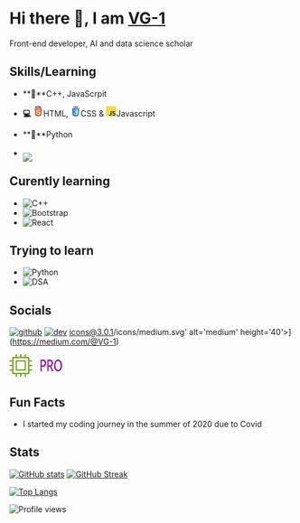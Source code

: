 # Hi there 👋, I am [VG-1](https://github.com/VG-1)

Front-end developer, AI and data science scholar

## Skills/Learning
<!--* <img height="18" width="18" style="fill:'#00ff00;" src="https://unpkg.com/simple-icons@v4/icons/react.svg" />  React-->
* **📱**C++, JavaScrpit

* **💻** <img height="18" width="18" style="fill:'#00ff00;" src="https://raw.githubusercontent.com/github/explore/80688e429a7d4ef2fca1e82350fe8e3517d3494d/topics/html/html.png" />HTML, <img height="18" width="18" style="fill:'#00ff00;" src="https://raw.githubusercontent.com/github/explore/80688e429a7d4ef2fca1e82350fe8e3517d3494d/topics/css/css.png" />CSS & <img height="18" width="18" style="fill:'#00ff00;" src="https://raw.githubusercontent.com/github/explore/80688e429a7d4ef2fca1e82350fe8e3517d3494d/topics/javascript/javascript.png" />Javascript
* **🐍**Python
* <img src="https://blr1.blynk.cloud/favicon.ico" style="position:relative;top: 10px;"> 

## Curently learning

* ![C++](https://img.shields.io/badge/python%20-%2314354C.svg?&style=for-the-badge&logo=python&logoColor=white "Python")
* ![Bootstrap](https://img.shields.io/badge/arduino%20-%231572B6.svg?&style=for-the-badge&logo=arduino&logoColor=white "Arduino")
* ![React](https://img.shields.io/badge/react%20-%231572B6.svg?&style=for-the-badge&logo=react&logoColor=white "React")

## Trying to learn
<!--* <img height="20" width="20" src="https://unpkg.com/simple-icons@v4/icons/svelte.svg" /> Svelte-->
* ![Python](https://img.shields.io/badge/Flutter-0078D6?style=for-the-badge&logo=flutter&logoColor=white "Flutter")
* ![DSA](https://img.shields.io/badge/unity%20-%23000000.svg?&style=for-the-badge&logo=unity&logoColor=white "Unity")

## Socials

[<img src='https://cdn.jsdelivr.net/npm/simple-icons@3.0.1/icons/github.svg' alt='github' height='40'>](https://github.com/https://github.com/VG-1)  [<img src='https://cdn.jsdelivr.net/npm/simple-icons@3.0.1/icons/dev-dot-to.svg' alt='dev' height='40'>](https://dev.to/yogpanjarale) icons@3.0.1/icons/medium.svg' alt='medium' height='40'>](https://medium.com/@VG-1)  

<!-- ![dev ](https://raw.githubusercontent.com/acervenky/animated-github-badges/master/assets/devbadge.gif | width=48) -->
<a href='https://docs.github.com/en/developers'><img src='https://raw.githubusercontent.com/acervenky/animated-github-badges/master/assets/devbadge.gif' width='40' height='40'></a> <a href='https://github.com/pricing'><img src='https://raw.githubusercontent.com/acervenky/animated-github-badges/master/assets/pro.gif' width='40' height='40'></a>

## Fun Facts

* I started my coding journey in the summer of 2020 due to Covid

## Stats

[![GitHub stats](https://github-readme-stats.vercel.app/api?username=VG-1&show_icons=true&theme=ayu-mirage&hide_border=true)](https://github.com/VG-1)
[![GitHub Streak](http://github-readme-streak-stats.herokuapp.com?user=VG-1&theme=ayu-mirage&hide_border=true&)](https://github.com/VG-1)

[![Top Langs](https://github-readme-stats.vercel.app/api/top-langs/?username=VG-1&langs_count=10&layout=compact&theme=ayu-mirage&hide_border=true)](https://github.com/anuraghazra/github-readme-stats)


![Profile views](https://gpvc.arturio.dev/VG-1)  
